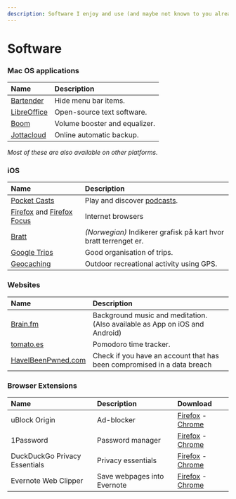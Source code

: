 ```yaml
---
description: Software I enjoy and use (and maybe not known to you already).
---
```


# Software

### Mac OS applications

| Name | Description |
| :--- | :--- |
| [Bartender](https://www.macbartender.com/) | Hide menu bar items. |
| [LibreOffice](https://www.libreoffice.org/) | Open-source text software. |
| [Boom](https://www.globaldelight.com/boom/index.php) | Volume booster and equalizer. |
| [Jottacloud](https://www.jottacloud.com/) | Online automatic backup. |

_Most of these are also available on other platforms._

### iOS

| Name | Description |
| :--- | :--- |
| [Pocket Casts](https://www.pocketcasts.com/) | Play and discover [podcasts](podcasts.md). |
| [Firefox](https://firefox.com/) and [Firefox Focus](https://www.mozilla.org/en-US/firefox/mobile/) | Internet browsers |
| [Bratt](https://itunes.apple.com/no/app/bratt/id1121510874) | _\(Norwegian\)_ Indikerer grafisk på kart hvor bratt terrenget er. |
| [Google Trips](https://get.google.com/trips/) | Good organisation of trips. |
| [Geocaching](https://www.geocaching.com/play/search) | Outdoor recreational activity using GPS. |

### Websites

| Name | Description |
| :--- | :--- |
| [Brain.fm](https://brain.fm) | Background music and meditation. \(Also available as App on iOS and Android\) |
| [tomato.es](http://www.tomato.es/) | Pomodoro time tracker. |
| [HaveIBeenPwned.com](https://haveibeenpwned.com/Passwords) | Check if you have an account that has been compromised in a data breach |

### Browser Extensions

| Name | Description | Download |
| :--- | :--- | :--- |
| uBlock Origin | Ad-blocker | [Firefox](https://addons.mozilla.org/en-US/firefox/addon/ublock-origin/?src=search) - [Chrome](https://chrome.google.com/webstore/detail/ublock-origin/cjpalhdlnbpafiamejdnhcphjbkeiagm) |
| 1Password | Password manager | [Firefox](https://addons.mozilla.org/en-US/firefox/addon/1password-x-password-manager/) - [Chrome](https://chrome.google.com/webstore/detail/1password-x-%E2%80%93-password-ma/aeblfdkhhhdcdjpifhhbdiojplfjncoa) |
| DuckDuckGo Privacy Essentials | Privacy essentials | [Firefox](https://addons.mozilla.org/en-US/firefox/addon/duckduckgo-for-firefox/) - [Chrome](https://chrome.google.com/webstore/detail/duckduckgo-privacy-essent/bkdgflcldnnnapblkhphbgpggdiikppg) |
| Evernote Web Clipper | Save webpages into Evernote | [Firefox](https://addons.mozilla.org/en-US/firefox/addon/evernote-web-clipper/) - [Chrome](https://chrome.google.com/webstore/detail/evernote-web-clipper/pioclpoplcdbaefihamjohnefbikjilc) |

